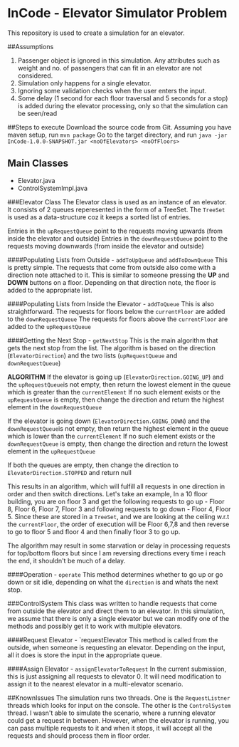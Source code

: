 # InCode - Elevator Simulator Problem
This repository is used to create a simulation for an elevator. 

##Assumptions
1. Passenger object is ignored in this simulation. Any attributes such as weight and no. of passengers that can fit in an elevator are not considered.
2. Simulation only happens for a single elevator.
3. Ignoring some validation checks when the user enters the input. 
4. Some delay (1 second for each floor traversal and 5 seconds for a stop) is added during the elevator processing, only so that the simulation can be seen/read  

##Steps to execute
Download the source code from Git.
Assuming you have maven setup, run `mvn package`
Go to the target directory, and run `java -jar InCode-1.0.0-SNAPSHOT.jar <noOfElevators> <noOfFloors>`


## Main Classes

* Elevator.java
* ControlSystemImpl.java

###Elevator Class
The Elevator class is used as an instance of an elevator.
It consists of 2 queues reperesented in the form of a TreeSet. 
The `TreeSet` is used as a data-structure coz it keeps a sorted list of entries.

Entries in the `upRequestQueue` point to the requests moving upwards (from inside the elevator and outside)
Entries in the `downRequestQueue` point to the requests moving downwards (from inside the elevator and outside)

####Populating Lists from Outside - `addToUpQueue` and `addToDownQueue`
This is pretty simple. The requests that come from outside also come with a direction note attached to it. This is similar to someone pressing the **UP** and **DOWN** buttons on a floor. Depending on that direction note, the floor is added to the appropriate list.

####Populating Lists from Inside the Elevator - `addToQueue`
This is also straightforward. 
The requests for floors below the `currentFloor` are added to the `downRequestQueue`
The requests for floors above the `currentFloor` are added to the `upRequestQueue`

####Getting the Next Stop - `getNextStop`
This is the main algorithm that gets the next stop from the list.
The algorithm is based on the direction (`ElevatorDirection`) and the two lists (`upRequestQueue` and `downRequestQueue`)

**ALGORITHM**
If the elevator is going up (`ElevatorDirection.GOING_UP`) and the `upRequestQueue`is not empty, then return the lowest element in the queue which is greater than the `currentElement`
If no such element exists or the `upRequestQueue` is empty, then change the direction and return the highest element in the `downRequestQueue` 


If the elevator is going down (`ElevatorDirection.GOING_DOWN`) and the `downRequestQueue`is not empty, then return the highest element in the queue which is lower than the `currentElement`
If no such element exists or the `downRequestQueue` is empty, then change the direction and return the lowest element in the `upRequestQueue` 

If both the queues are empty, then change the direction to `ElevatorDirection.STOPPED` and return null

This results in an algorithm, which will fulfill all requests in one direction in order and then switch directions.
Let's take an example, 
In a 10 floor building, you are on floor 3 and get the following requests to go up - Floor 8, Floor 6, Floor 7, Floor 3 and following requests to go down - Floor 4, Floor 5.
Since these are stored in a `TreeSet`, and we are looking at the ceiling w.r.t the `currentFloor`, the order of execution will be Floor 6,7,8 and then reverse to go to floor 5 and floor 4 and then finally floor 3 to go up.

The algorithm may result in some starvation or delay in processing requests for top/bottom floors but since I am reversing directions every time i reach the end, it shouldn't be much of a delay.

####Operation - `operate`
This method determines whether to go up or go down or sit idle, depending on what the `direction` is and whats the next stop.


###ControlSystem
This class was written to handle requests that come from outside the elevator and direct them to an elevator.
In this simulation, we assume that there is only a single elevator but we can modify one of the methods and possibly get it to work with multiple elevators.

####Request Elevator - `requestElevator
This method is called from the outside, when someone is requesting an elevator. Depending on the input, all it does is store the input in the appropriate queue. 

####Assign Elevator - `assignElevatorToRequest`
In the current submission, this is just assigning all requests to elevator 0.
It will need modification to assign it to the nearest elevator in a multi-elevator scenario.


##KnownIssues
The simulation runs two threads. One is the `RequestListner` threads which looks for input on the console. The other is the `ControlSystem` thread.
I wasn't able to simulate the scenario, where a running elevator could get a request in between. However, when the elevator is running, you can pass multiple requests to it and when it stops, it will accept all the requests and should process them in floor order.



